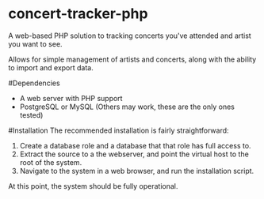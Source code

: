 # concert-tracker-php
A web-based PHP solution to tracking concerts you've attended and artist you want to see.

Allows for simple management of artists and concerts, along with the ability to import and export data.

#Dependencies
* A web server with PHP support
* PostgreSQL or MySQL (Others may work, these are the only ones tested)

#Installation
The recommended installation is fairly straightforward:

1. Create a database role and a database that that role has full access to.
2. Extract the source to a the webserver, and point the virtual host to the root of the system.
3. Navigate to the system in a web browser, and run the installation script.

At this point, the system should be fully operational.
